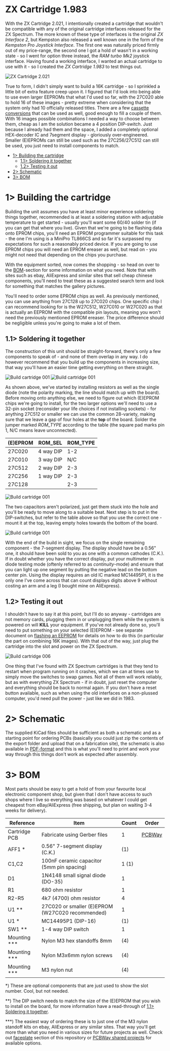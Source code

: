 # ZX Cartridge 1.983
With the ZX Cartridge 2.021, I intentionally created a cartridge that wouldn't be compatible with any of the original cartridge interfaces released for the ZX Spectrum. The more known of these type of interfaces is the original *ZX Interface 2*, but Kempston also released a well known one in the form of the *Kempston Pro Joystick Interface*. The first one was naturally priced firmly out of my price-range, the second one I got a hold of wasn't in a working state - so I went for option three instead, the *RAM turbo Mk2* joystick interface. Having found a working interface, I wanted an actual cartridge to use with it - so I created the *ZX Cartridge 1.983* to test things out.

![ZX Cartridge 2.021](https://github.com/tebl/ZX-Interface-2.021/raw/main/gallery/build_cartridge_1983_008.jpg)

True to form, I didn't simply want to build a 16K cartridge - so I sprinkled a little bit of extra feature creep upon it. I figured that I'd look into being able to use even larger EEPROMs that what I'd used so far, with the 27C020 able to hold 16 of these images - pretty extreme when considering that the system only had 10 officially released titles. There are a few [cassette conversions](http://www.fruitcake.plus.com/Sinclair/Interface2/Cartridges/Interface2_RC_New_3rdParty_GameConversions.htm) that can be used as well, good enough to fill a couple of them. With 16 images possible combinations I needed a way to choose between them, cheap as I am the solution became a 4 position DIP-switch. Just because I already had them and the space, I added a completely optional HEX-decoder IC and 7segment display - gloriously over-engineered. Smaller (E)EPROMs can still be used such as the 27C256/27C512 can still be used, you just need to install components to match.

- [1> Building the cartridge](#1-building-the-cartridge)
  - [1.1> Soldering it together](#11-soldering-it-together)
  - [1.2> Testing it out](#12-testing-it-out)
- [2> Schematic](#2-schematic)
- [3> BOM](#3-bom)

# 1> Building the cartridge
Building the unit assumes you have at least minor experience soldering things together, recommended is at least a soldering station with adjustable temperature to get started - usually you'll want some 60/40 solder tin (if you can get that where you live). Given that we're going to be flashing data onto EPROM chips, you'll need an EPROM programmer suitable for this task - the one I'm using is a MiniPro TL866CS and so far it's surpassed my expectations for such a reasonably priced device. If you are going to use EPROM chips you will need an EPROM ereaser as well, but read on - you might not need that depending on the chips you purchase.

With the equipment sorted, now comes the shopping - so head on over to the [BOM](#3-bom)-section for some information on what you need. Note that with sites such as ebay, AliExpress and similar sites that sell cheap chinese components, you'll need to treat these as a suggested search term and look for something that matches the gallery pictures.

You'll need to order some EPROM chips as well. As previously mentioned, you can use anything from 27C128 up to 27C020 chips. One specific chip I can recommend looking for is the W27C512, W27C010 or W27C020 as that is actually an EEPROM with the compatible pin layouts, meaning you won't need the previously mentioned EPROM ereaser. The price difference should be negligible unless you're going to make a lot of them.

## 1.1> Soldering it together
The construction of this unit should be straight-forward, there's only a few components to speak of - and none of them overlap in any way. I do however recommend that you build up the components in increasing size, that way you'll have an easier time getting everything on there straight.

![Build cartridge 001](https://github.com/tebl/ZX-Interface-2.021/raw/main/gallery/build_cartridge_1983_001.jpg)
![Build cartridge 001](https://github.com/tebl/ZX-Interface-2.021/raw/main/gallery/build_cartridge_1983_002.jpg)

As shown above, we've started by installing resistors as well as the single diode (note the polarity marking, the line should match up with the board). Before moving onto anything else, we need to figure out which (E)EPROM chips we're going to install, for the two larger options we'll need to use a 32-pin socket (reconsider your life choices if not installing sockets) - for anything 27C512 or smaller we can use the common 28-variety, making sure that we leave a gap of four holes at the **top** of the board. Solder the jumper marked *ROM_TYPE* according to the table (the square pad marks pin 1, N/C means leave unconnected).

| (E)EPROM | ROM_SEL   | ROM_TYPE |
| -------- | --------- | -------- |
| 27C020   | 4 way DIP | 1-2      |
| 27C010   | 3 way DIP | N/C      |
| 27C512   | 2 way DIP | 2-3      |     
| 27C256   | 1 way DIP | 2-3      |
| 27C128   |           | 2-3      |     

![Build cartridge 001](https://github.com/tebl/ZX-Interface-2.021/raw/main/gallery/build_cartridge_1983_004.jpg)

The two capacitors aren't polarized, just get them stuck into the hole and you'll be ready to move along to a suitable beat. Next step is to put in the DIP-switches, but refer to the table above so that you use the correct one - mount it at the top, leaving empty holes towards the bottom of the board.

![Build cartridge 001](https://github.com/tebl/ZX-Interface-2.021/raw/main/gallery/build_cartridge_1983_005.jpg)

With the end of the build in sight, we focus on the single remaining component - the 7-segment display. The display should have be a 0.56" one, it should have been sold to you as one with a common cathodes (C.K.). If in doubt whether you have the correct display, put your multimeter in diode testing mode (oftenly referred to as *continuity*-mode) and ensure that you can light up one segment by putting the negative lead on the bottom center pin. Using the display requires an old IC marked MC14495P1, it is the only one I've come across that can count displays digits above 9 without costing an arm and a leg (I bought mine on AliExpress).

## 1.2> Testing it out
I shouldn't have to say it at this point, but I'll do so anyway - cartridges are not memory cards, plugging them in or unplugging them while the system is powered on will **KILL** your equipment. If you've not already done so, you'll need to put something on your selected (E)EPROM - see separate document on [flashing an EEPROM](https://github.com/tebl/ZX-Interface-2.021/blob/main/documentation/flash_eeprom.md) for details on how to do this (in particular the part on combining 16K images). With that out of the way, just plug the cartridge into the slot  and power on the ZX Spectrum.

![Build cartridge 006](https://github.com/tebl/ZX-Interface-2.021/raw/main/gallery/build_cartridge_1983_006.jpg)

One thing that I've found with ZX Spectrum cartridges is that they tend to restart when program running on it crashes, which we can at times use to simply move the switches to swap games. Not all of them will work reliably, but as with everything ZX Spectrum - if in doubt, just reset the computer and everything should be back to normal again. If you don't have a reset button available, such as when using the old interfaces on a non-plussed computer, you'd need pull the power - just like we did in 1983.

# 2> Schematic
The supplied KiCad files should be sufficient as both a schematic and as a  starting point for ordering PCBs (basically you could just zip the contents of the export folder and upload that on a fabrication site), the schematic is also available in [PDF-format](https://github.com/tebl/ZX-Interface-2.021/tree/main/documentation/schematic) and this is what you'll need to print and work your way through this things don't work as expected after assembly.

# 3> BOM
Most parts should be easy to get a hold of from your favourite local electronic component shop, but given that I don't have access to such shops where I live so everything was based on whatever I could get cheapest from eBay/AliExpress (free shipping, but plan on waiting 3-4 weeks for delivery). 

| Reference             | Item                                                              | Count | Order  |
| --------------------- | ----------------------------------------------------------------- | ----- | ------ |
| Cartridge PCB         | Fabricate using Gerber files                                      |     1 | [PCBWay]()
| AFF1 *                | 0.56" 7-segment display (C.K.)                                    |    (1)|
| C1,C2                 | 100nF ceramic capacitor (5mm pin spacing)                         |  1 (1)|
| D1                    | 1N4148 small signal diode (DO-35)                                 |     1 | 
| R1                    | 680 ohm resistor                                                  |     1 |
| R2-R5                 | 4k7 (4700) ohm resistor                                           |     4 |
| U1 **                 | 27C020 or smaller (E)EPROM (W27C020 recommended)                  |     1 |
| U1 *                  | MC14495P1 (DIP-16)                                                |    (1)|
| SW1 **                | 1-4 way DIP switch                                                |     1 |
| Mounting ***          | Nylon M3 hex standoffs 8mm                                        |    (4)|
| Mounting ***          | Nylon M3x6mm nylon screws                                         |    (4)|
| Mounting ***          | M3 nylon nut                                                      |    (4)|  

*) These are optional components that are just used to show the slot number. Cool, but not needed.

**) The DIP switch needs to match the size of the (E)EPROM that you wish to install on the board, for more information have a read-through of [1.1> Soldering it together](#11-soldering-it-together).

***) The easiest way of ordering these is to just one of the M3 nylon standoff kits on ebay, AliExpress or any similar sites. That way you'll get more than what you need in various sizes for future projects as well. Check out [faceplate](https://github.com/tebl/ZX-Interface-2.021/tree/main/faceplates) section of this repository or [PCBWay shared projects](https://www.pcbway.com/project/shareproject/?tag=ZX%20Interface%202.021) for available options.